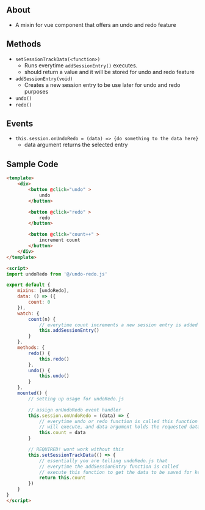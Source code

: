 ## About
- A mixin for vue component that offers an undo and redo feature
## Methods
- `setSessionTrackData(<function>)`
    - Runs everytime `addSessionEntry()` executes.
    - should return a value and it will be stored for undo and redo feature
- `addSessionEntry(void)`
    - Creates a new session entry to be use later for undo and redo purposes
- `undo()`
- `redo()`
## Events
- `this.session.onUndoRedo = (data) => {do something to the data here}`
    - data argument returns the selected entry

## Sample Code
```html
<template>
    <div>
        <button @click="undo" >
            undo
        </button>

        <button @click="redo" >
            redo
        </button>

        <button @click="count++" >
            increment count
        </button>
    </div>
</template>

<script>
import undoRedo from '@/undo-redo.js'

export default {
    mixins: [undoRedo],
    data: () => ({
        count: 0
    }),
    watch: {
        count(n) {
            // everytime count increments a new session entry is added
            this.addSessionEntry()
        }
    },
    methods: {
        redo() {
            this.redo()
        },
        undo() {
            this.undo()
        }
    },
    mounted() {
        // setting up usage for undoRedo.js

        // assign onUndoRedo event handler
        this.session.onUndoRedo = (data) => {
            // everytime undo or redo function is called this function
            // will execute, and data argument holds the requested data
            this.count = data
        }

        // REQUIRED! wont work without this
        this.setSessionTrackData(() => {
            // essentially you are telling undoRedo.js that
            // everytime the addSessionEntry function is called
            // execute this function to get the data to be saved for keeping.
            return this.count
        })
    }
}
</script>
```